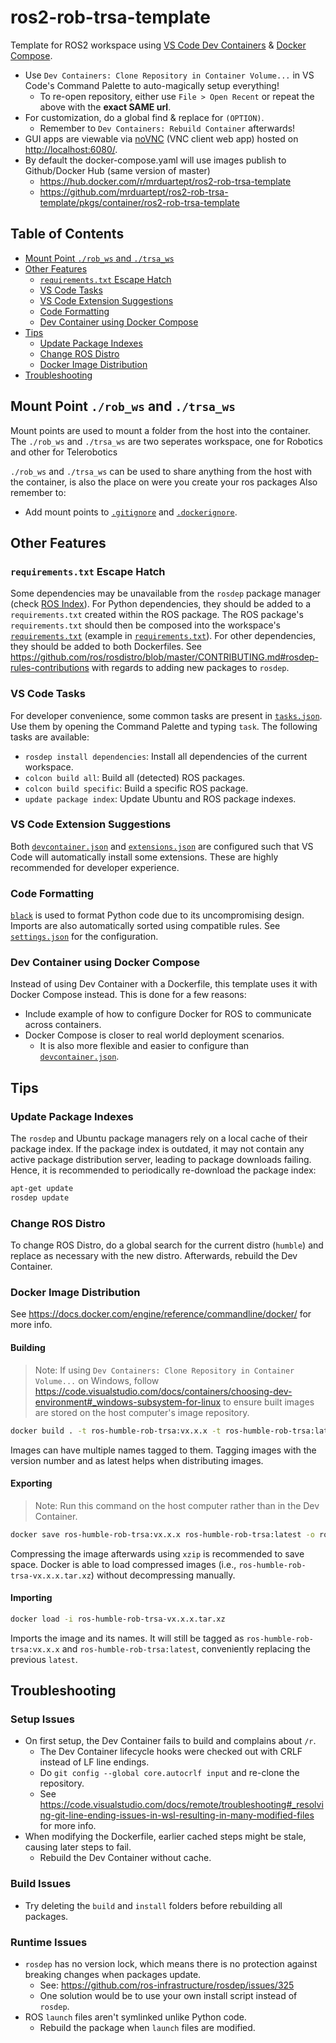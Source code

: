 # ros2-rob-trsa-template

Template for ROS2 workspace using [VS Code Dev Containers](https://code.visualstudio.com/docs/remote/containers) & [Docker Compose](https://docs.docker.com/compose/).

- Use `Dev Containers: Clone Repository in Container Volume...` in VS Code's Command Palette to auto-magically setup everything!
  - To re-open repository, either use `File > Open Recent` or repeat the above with the **exact SAME url**.
- For customization, do a global find & replace for `(OPTION)`.
  - Remember to `Dev Containers: Rebuild Container` afterwards!
- GUI apps are viewable via [noVNC](https://novnc.com/info.html) (VNC client web app) hosted on <http://localhost:6080/>.
- By default the docker-compose.yaml will use images publish to Github/Docker Hub (same version of master)
  - https://hub.docker.com/r/mrduartept/ros2-rob-trsa-template
  - https://github.com/mrduartept/ros2-rob-trsa-template/pkgs/container/ros2-rob-trsa-template

## Table of Contents

- [Mount Point `./rob_ws` and `./trsa_ws`](#mount-point-data)
- [Other Features](#other-features)
  - [`requirements.txt` Escape Hatch](#requirementstxt-escape-hatch)
  - [VS Code Tasks](#vs-code-tasks)
  - [VS Code Extension Suggestions](#vs-code-extension-suggestions)
  - [Code Formatting](#code-formatting)
  - [Dev Container using Docker Compose](#dev-container-using-docker-compose)
- [Tips](#tips)
  - [Update Package Indexes](#update-package-indexes)
  - [Change ROS Distro](#change-ros-distro)
  - [Docker Image Distribution](#docker-image-distribution)
- [Troubleshooting](#troubleshooting)


## Mount Point `./rob_ws` and `./trsa_ws`

Mount points are used to mount a folder from the host into the container. 
The `./rob_ws` and `./trsa_ws` are two seperates workspace, one for Robotics and other for Telerobotics

`./rob_ws` and `./trsa_ws` can be used to share anything from the host with the container, is also the place on were you create your ros packages
Also remember to:
- Add mount points to [`.gitignore`](./.gitignore) and [`.dockerignore`](./.dockerignore).

## Other Features

### `requirements.txt` Escape Hatch

Some dependencies may be unavailable from the `rosdep` package manager (check [ROS Index](https://index.ros.org)). For Python dependencies, they should be added to a `requirements.txt` created within the ROS package. The ROS package's `requirements.txt` should then be composed into the workspace's [`requirements.txt`](./requirements.txt) (example in [`requirements.txt`](./requirements.txt)). For other dependencies, they should be added to both Dockerfiles. See <https://github.com/ros/rosdistro/blob/master/CONTRIBUTING.md#rosdep-rules-contributions> with regards to adding new packages to `rosdep`.

### VS Code Tasks

For developer convenience, some common tasks are present in [`tasks.json`](./.vscode/tasks.json). Use them by opening the Command Palette and typing `task`. The following tasks are available:

- `rosdep install dependencies`: Install all dependencies of the current workspace.
- `colcon build all`: Build all (detected) ROS packages.
- `colcon build specific`: Build a specific ROS package.
- `update package index`: Update Ubuntu and ROS package indexes.

### VS Code Extension Suggestions

Both [`devcontainer.json`](./.devcontainer/devcontainer.json) and [`extensions.json`](./.vscode/extensions.json) are configured such that VS Code will automatically install some extensions. These are highly recommended for developer experience.

### Code Formatting

[`black`](https://github.com/psf/black) is used to format Python code due to its uncompromising design. Imports are also automatically sorted using compatible rules. See [`settings.json`](./.vscode/settings.json) for the configuration.

### Dev Container using Docker Compose

Instead of using Dev Container with a Dockerfile, this template uses it with Docker Compose instead. This is done for a few reasons:

- Include example of how to configure Docker for ROS to communicate across containers.
- Docker Compose is closer to real world deployment scenarios.
  - It is also more flexible and easier to configure than [`devcontainer.json`](./.devcontainer/devcontainer.json).

## Tips

### Update Package Indexes

The `rosdep` and Ubuntu package managers rely on a local cache of their package index. If the package index is outdated, it may not contain any active package distribution server, leading to package downloads failing. Hence, it is recommended to periodically re-download the package index:

```sh
apt-get update
rosdep update
```

### Change ROS Distro

To change ROS Distro, do a global search for the current distro (`humble`) and replace as necessary with the new distro. Afterwards, rebuild the Dev Container.

### Docker Image Distribution

See <https://docs.docker.com/engine/reference/commandline/docker/> for more info.

#### Building

> Note: If using `Dev Containers: Clone Repository in Container Volume...` on Windows, follow <https://code.visualstudio.com/docs/containers/choosing-dev-environment#_windows-subsystem-for-linux> to ensure built images are stored on the host computer's image repository.

```sh
docker build . -t ros-humble-rob-trsa:vx.x.x -t ros-humble-rob-trsa:latest
```

Images can have multiple names tagged to them. Tagging images with the version number and as latest helps when distributing images.

#### Exporting

> Note: Run this command on the host computer rather than in the Dev Container.

```sh
docker save ros-humble-rob-trsa:vx.x.x ros-humble-rob-trsa:latest -o ros-humble-rob-trsa-vx.x.x.tar
```

Compressing the image afterwards using `xzip` is recommended to save space. Docker is able to load compressed images (i.e., `ros-humble-rob-trsa-vx.x.x.tar.xz`) without decompressing manually.

#### Importing

```sh
docker load -i ros-humble-rob-trsa-vx.x.x.tar.xz
```

Imports the image and its names. It will still be tagged as `ros-humble-rob-trsa:vx.x.x` and `ros-humble-rob-trsa:latest`, conveniently replacing the previous `latest`.

## Troubleshooting

### Setup Issues

- On first setup, the Dev Container fails to build and complains about `/r`.
  - The Dev Container lifecycle hooks were checked out with CRLF instead of LF line endings.
  - Do `git config --global core.autocrlf input` and re-clone the repository.
  - See <https://code.visualstudio.com/docs/remote/troubleshooting#_resolving-git-line-ending-issues-in-wsl-resulting-in-many-modified-files> for more info.
- When modifying the Dockerfile, earlier cached steps might be stale, causing later steps to fail.
  - Rebuild the Dev Container without cache.

### Build Issues

- Try deleting the `build` and `install` folders before rebuilding all packages.

### Runtime Issues

- `rosdep` has no version lock, which means there is no protection against breaking changes when packages update.
  - See: <https://github.com/ros-infrastructure/rosdep/issues/325>
  - One solution would be to use your own install script instead of `rosdep`.
- ROS `launch` files aren't symlinked unlike Python code.
  - Rebuild the package when `launch` files are modified.
